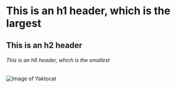 # This is an h1 header, which is the largest
## This is an h2 header
###### This is an h6 header, which is the smallest

![Image of Yaktocat](https://swall.teahub.io/photos/small/79-790431_cool-looking-wallpapers-p12aiv-data-src-cool-looking.jpg)
